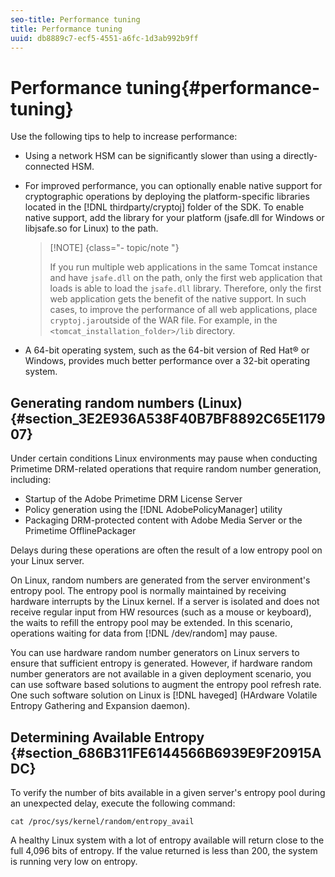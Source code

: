 ```yaml
---
seo-title: Performance tuning
title: Performance tuning
uuid: db8889c7-ecf5-4551-a6fc-1d3ab992b9ff
---
```


# Performance tuning{#performance-tuning}

Use the following tips to help to increase performance:

* Using a network HSM can be significantly slower than using a directly-connected HSM. 
* For improved performance, you can optionally enable native support for cryptographic operations by deploying the platform-specific libraries located in the [!DNL thirdparty/cryptoj] folder of the SDK. To enable native support, add the library for your platform (jsafe.dll for Windows or libjsafe.so for Linux) to the path. 

  >[!NOTE] {class="- topic/note "}
  >
  >If you run multiple web applications in the same Tomcat instance and have `jsafe.dll` on the path, only the first web application that loads is able to load the `jsafe.dll` library. Therefore, only the first web application gets the benefit of the native support. In such cases, to improve the performance of all web applications, place `cryptoj.jar`outside of the WAR file. For example, in the `<tomcat_installation_folder>/lib` directory.

* A 64-bit operating system, such as the 64-bit version of Red Hat® or Windows, provides much better performance over a 32-bit operating system.

## Generating random numbers (Linux) {#section_3E2E936A538F40B7BF8892C65E117907}

Under certain conditions Linux environments may pause when conducting Primetime DRM-related operations that require random number generation, including:

* Startup of the Adobe Primetime DRM License Server 
* Policy generation using the [!DNL AdobePolicyManager] utility 
* Packaging DRM-protected content with Adobe Media Server or the Primetime OfflinePackager

Delays during these operations are often the result of a low entropy pool on your Linux server.

On Linux, random numbers are generated from the server environment's entropy pool. The entropy pool is normally maintained by receiving hardware interrupts by the Linux kernel. If a server is isolated and does not receive regular input from HW resources (such as a mouse or keyboard), the waits to refill the entropy pool may be extended. In this scenario, operations waiting for data from [!DNL /dev/random] may pause.

You can use hardware random number generators on Linux servers to ensure that sufficient entropy is generated. However, if hardware random number generators are not available in a given deployment scenario, you can use software based solutions to augment the entropy pool refresh rate. One such software solution on Linux is [!DNL haveged] (HArdware Volatile Entropy Gathering and Expansion daemon).

## Determining Available Entropy {#section_686B311FE6144566B6939E9F20915ADC}

To verify the number of bits available in a given server's entropy pool during an unexpected delay, execute the following command: 

```
cat /proc/sys/kernel/random/entropy_avail 
```

A healthy Linux system with a lot of entropy available will return close to the full 4,096 bits of entropy. If the value returned is less than 200, the system is running very low on entropy. 
